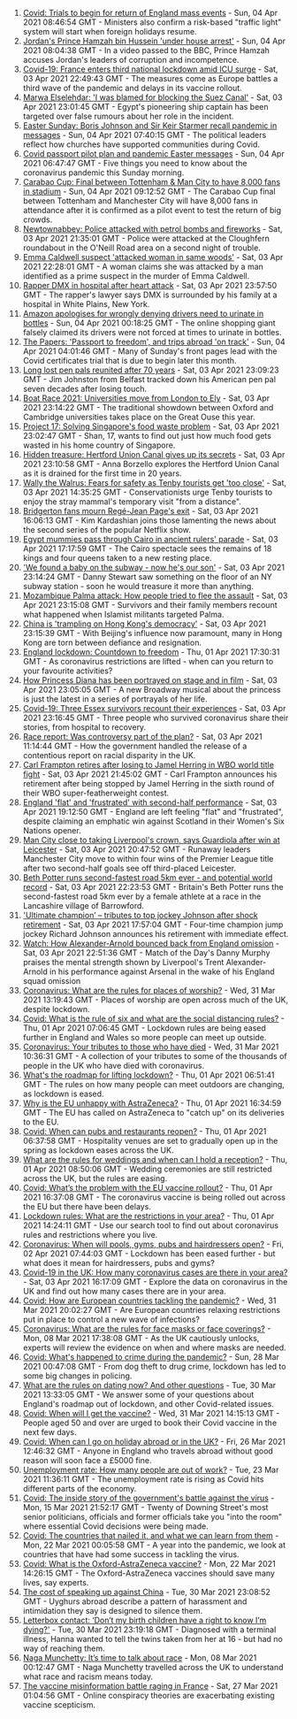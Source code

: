 1. [Covid: Trials to begin for return of England mass events](https://www.bbc.co.uk/news/uk-56625307) - Sun, 04 Apr 2021 08:46:54 GMT - Ministers also confirm a risk-based "traffic light" system will start when foreign holidays resume.
2. [Jordan's Prince Hamzah bin Hussein 'under house arrest'](https://www.bbc.co.uk/news/world-middle-east-56626370) - Sun, 04 Apr 2021 08:04:38 GMT - In a video passed to the BBC, Prince Hamzah accuses Jordan's leaders of corruption and incompetence.
3. [Covid-19: France enters third national lockdown amid ICU surge](https://www.bbc.co.uk/news/world-europe-56622471) - Sat, 03 Apr 2021 22:49:43 GMT - The measures come as Europe battles a third wave of the pandemic and delays in its vaccine rollout.
4. [Marwa Elselehdar: 'I was blamed for blocking the Suez Canal'](https://www.bbc.co.uk/news/world-middle-east-56615521) - Sat, 03 Apr 2021 23:01:45 GMT - Egypt's pioneering ship captain has been targeted over false rumours about her role in the incident.
5. [Easter Sunday: Boris Johnson and Sir Keir Starmer recall pandemic in messages](https://www.bbc.co.uk/news/uk-56628947) - Sun, 04 Apr 2021 07:40:15 GMT - The political leaders reflect how churches have supported communities during Covid.
6. [Covid passport pilot plan and pandemic Easter messages](https://www.bbc.co.uk/news/uk-56629475) - Sun, 04 Apr 2021 06:47:47 GMT - Five things you need to know about the coronavirus pandemic this Sunday morning.
7. [Carabao Cup: Final between Tottenham & Man City to have 8,000 fans in stadium](https://www.bbc.co.uk/sport/football/56630189) - Sun, 04 Apr 2021 09:12:52 GMT - The Carabao Cup final between Tottenham and Manchester City will have 8,000 fans in attendance after it is confirmed as a pilot event to test the return of big crowds.
8. [Newtownabbey: Police attacked with petrol bombs and fireworks](https://www.bbc.co.uk/news/uk-northern-ireland-56627609) - Sat, 03 Apr 2021 21:35:01 GMT - Police were attacked at the Cloughfern roundabout in the O'Neill Road area on a second night of trouble.
9. [Emma Caldwell suspect 'attacked woman in same woods'](https://www.bbc.co.uk/news/uk-scotland-56605793) - Sat, 03 Apr 2021 22:28:01 GMT - A woman claims she was attacked by a man identified as a prime suspect in the murder of Emma Caldwell.
10. [Rapper DMX in hospital after heart attack](https://www.bbc.co.uk/news/world-us-canada-56627823) - Sat, 03 Apr 2021 23:57:50 GMT - The rapper's lawyer says DMX is surrounded by his family at a hospital in White Plains, New York.
11. [Amazon apologises for wrongly denying drivers need to urinate in bottles](https://www.bbc.co.uk/news/world-us-canada-56628745) - Sun, 04 Apr 2021 00:18:25 GMT - The online shopping giant falsely claimed its drivers were not forced at times to urinate in bottles.
12. [The Papers: 'Passport to freedom', and trips abroad 'on track'](https://www.bbc.co.uk/news/blogs-the-papers-56628275) - Sun, 04 Apr 2021 04:01:46 GMT - Many of Sunday's front pages lead with the Covid certificates trial that is due to begin later this month.
13. [Long lost pen pals reunited after 70 years](https://www.bbc.co.uk/news/uk-northern-ireland-56603956) - Sat, 03 Apr 2021 23:09:23 GMT - Jim Johnston from Belfast tracked down his American pen pal seven decades after losing touch.
14. [Boat Race 2021: Universities move from London to Ely](https://www.bbc.co.uk/news/uk-56624251) - Sat, 03 Apr 2021 23:14:22 GMT - The traditional showdown between Oxford and Cambridge universities takes place on the Great Ouse this year.
15. [Project 17: Solving Singapore's food waste problem](https://www.bbc.co.uk/news/world-asia-pacific-56606143) - Sat, 03 Apr 2021 23:02:47 GMT - Shan, 17, wants to find out just how much food gets wasted in his home country of Singapore.
16. [Hidden treasure: Hertford Union Canal gives up its secrets](https://www.bbc.co.uk/news/in-pictures-56498299) - Sat, 03 Apr 2021 23:10:58 GMT - Anna Borzello explores the Hertford Union Canal as it is drained for the first time in 20 years.
17. [Wally the Walrus: Fears for safety as Tenby tourists get 'too close'](https://www.bbc.co.uk/news/uk-wales-56626101) - Sat, 03 Apr 2021 14:35:25 GMT - Conservationists urge Tenby tourists to enjoy the stray mammal's temporary visit "from a distance".
18. [Bridgerton fans mourn Regé-Jean Page's exit](https://www.bbc.co.uk/news/entertainment-arts-56625683) - Sat, 03 Apr 2021 16:06:13 GMT - Kim Kardashian joins those lamenting the news about the second series of the popular Netflix show.
19. [Egypt mummies pass through Cairo in ancient rulers' parade](https://www.bbc.co.uk/news/world-middle-east-56508475) - Sat, 03 Apr 2021 17:17:59 GMT - The Cairo spectacle sees the remains of 18 kings and four queens taken to a new resting place.
20. ['We found a baby on the subway - now he's our son'](https://www.bbc.co.uk/news/stories-56409764) - Sat, 03 Apr 2021 23:14:24 GMT - Danny Stewart saw something on the floor of an NY subway station - soon he would treasure it more than anything.
21. [Mozambique Palma attack: How people tried to flee the assault](https://www.bbc.co.uk/news/world-africa-56602841) - Sat, 03 Apr 2021 23:15:08 GMT - Survivors and their family members recount what happened when Islamist militants targeted Palma.
22. [China is 'trampling on Hong Kong's democracy'](https://www.bbc.co.uk/news/world-asia-china-56585731) - Sat, 03 Apr 2021 23:15:39 GMT - With Beijing's influence now paramount, many in Hong Kong are torn between defiance and resignation.
23. [England lockdown: Countdown to freedom](https://www.bbc.co.uk/news/uk-england-56594933) - Thu, 01 Apr 2021 17:30:31 GMT - As coronavirus restrictions are lifted - when can you return to your favourite activities?
24. [How Princess Diana has been portrayed on stage and in film](https://www.bbc.co.uk/news/entertainment-arts-56587500) - Sat, 03 Apr 2021 23:05:05 GMT - A new Broadway musical about the princess is just the latest in a series of portrayals of her life.
25. [Covid-19: Three Essex survivors recount their experiences](https://www.bbc.co.uk/news/uk-england-essex-56501771) - Sat, 03 Apr 2021 23:16:45 GMT - Three people who survived coronavirus share their stories, from hospital to recovery.
26. [Race report: Was controversy part of the plan?](https://www.bbc.co.uk/news/uk-politics-56578839) - Sat, 03 Apr 2021 11:14:44 GMT - How the government handled the release of a contentious report on racial disparity in the UK.
27. [Carl Frampton retires after losing to Jamel Herring in WBO world title fight](https://www.bbc.co.uk/sport/boxing/56627985) - Sat, 03 Apr 2021 21:45:02 GMT - Carl Frampton announces his retirement after being stopped by Jamel Herring in the sixth round of their WBO super-featherweight contest.
28. [England 'flat' and 'frustrated' with second-half performance](https://www.bbc.co.uk/sport/rugby-union/56627165) - Sat, 03 Apr 2021 19:12:50 GMT - England are left feeling "flat" and "frustrated", despite claiming an emphatic win against Scotland in their Women's Six Nations opener.
29. [Man City close to taking Liverpool's crown, says Guardiola after win at Leicester](https://www.bbc.co.uk/sport/football/56546579) - Sat, 03 Apr 2021 20:47:52 GMT - Runaway leaders Manchester City move to within four wins of the Premier League title after two second-half goals see off third-placed Leicester.
30. [Beth Potter runs second-fastest road 5km ever - and potential world record](https://www.bbc.co.uk/sport/athletics/56628151) - Sat, 03 Apr 2021 22:23:53 GMT - Britain's Beth Potter runs the second-fastest road 5km ever by a female athlete at a race in the Lancashire village of Barrowford.
31. ['Ultimate champion’ – tributes to top jockey Johnson after shock retirement](https://www.bbc.co.uk/sport/horse-racing/56615202) - Sat, 03 Apr 2021 17:57:04 GMT - Four-time champion jump jockey Richard Johnson announces his retirement with immediate effect.
32. [Watch: How Alexander-Arnold bounced back from England omission](https://www.bbc.co.uk/sport/av/football/56628925) - Sat, 03 Apr 2021 22:51:36 GMT - Match of the Day's Danny Murphy praises the mental strength shown by Liverpool's Trent Alexander-Arnold in his performance against Arsenal in the wake of his England squad omission
33. [Coronavirus: What are the rules for places of worship?](https://www.bbc.co.uk/news/explainers-53219921) - Wed, 31 Mar 2021 13:19:43 GMT - Places of worship are open across much of the UK, despite lockdown.
34. [Covid: What is the rule of six and what are the social distancing rules?](https://www.bbc.co.uk/news/uk-51506729) - Thu, 01 Apr 2021 07:06:45 GMT - Lockdown rules are being eased further in England and Wales so more people can meet up outside.
35. [Coronavirus: Your tributes to those who have died](https://www.bbc.co.uk/news/uk-52676411) - Wed, 31 Mar 2021 10:36:31 GMT - A collection of your tributes to some of the thousands of people in the UK who have died with coronavirus.
36. [What's the roadmap for lifting lockdown?](https://www.bbc.co.uk/news/explainers-52530518) - Thu, 01 Apr 2021 06:51:41 GMT - The rules on how many people can meet outdoors are changing, as lockdown is eased.
37. [Why is the EU unhappy with AstraZeneca?](https://www.bbc.co.uk/news/56483766) - Thu, 01 Apr 2021 16:34:59 GMT - The EU has called on AstraZeneca to "catch up" on its deliveries to the EU.
38. [Covid: When can pubs and restaurants reopen?](https://www.bbc.co.uk/news/business-52977388) - Thu, 01 Apr 2021 06:37:58 GMT - Hospitality venues are set to gradually open up in the spring as lockdown eases across the UK.
39. [What are the rules for weddings and when can I hold a reception?](https://www.bbc.co.uk/news/explainers-52811509) - Thu, 01 Apr 2021 08:50:06 GMT - Wedding ceremonies are still restricted across the UK, but the rules are easing.
40. [Covid: What’s the problem with the EU vaccine rollout?](https://www.bbc.co.uk/news/explainers-52380823) - Thu, 01 Apr 2021 16:37:08 GMT - The coronavirus vaccine is being rolled out across the EU but there have been delays.
41. [Lockdown rules: What are the restrictions in your area?](https://www.bbc.co.uk/news/uk-54373904) - Thu, 01 Apr 2021 14:24:11 GMT - Use our search tool to find out about coronavirus rules and restrictions where you live.
42. [Coronavirus: When will pools, gyms, pubs and hairdressers open?](https://www.bbc.co.uk/news/explainers-53349989) - Fri, 02 Apr 2021 07:44:03 GMT - Lockdown has been eased further - but what does it mean for hairdressers, pubs and gyms?
43. [Covid-19 in the UK: How many coronavirus cases are there in your area?](https://www.bbc.co.uk/news/uk-51768274) - Sat, 03 Apr 2021 16:17:09 GMT - Explore the data on coronavirus in the UK and find out how many cases there are in your area.
44. [Covid: How are European countries tackling the pandemic?](https://www.bbc.co.uk/news/explainers-53640249) - Wed, 31 Mar 2021 20:02:27 GMT - Are European countries relaxing restrictions put in place to control a new wave of infections?
45. [Coronavirus: What are the rules for face masks or face coverings?](https://www.bbc.co.uk/news/health-51205344) - Mon, 08 Mar 2021 17:38:08 GMT - As the UK cautiously unlocks, experts will review the evidence on when and where masks are needed.
46. [Covid: What's happened to crime during the pandemic?](https://www.bbc.co.uk/news/56463680) - Sun, 28 Mar 2021 00:47:08 GMT - From dog theft to drug crime, lockdown has led to some big changes in policing.
47. [What are the rules on dating now? And other questions](https://www.bbc.co.uk/news/world-asia-china-51176409) - Tue, 30 Mar 2021 13:33:05 GMT - We answer some of your questions about England's roadmap out of lockdown, and other Covid-related issues.
48. [Covid: When will I get the vaccine?](https://www.bbc.co.uk/news/health-55045639) - Wed, 31 Mar 2021 14:15:13 GMT - People aged 50 and over are urged to book their Covid vaccine in the next few days.
49. [Covid: When can I go on holiday abroad or in the UK?](https://www.bbc.co.uk/news/explainers-52646738) - Fri, 26 Mar 2021 12:46:32 GMT - Anyone in England who travels abroad without good reason will soon face a £5000 fine.
50. [Unemployment rate: How many people are out of work?](https://www.bbc.co.uk/news/business-52660591) - Tue, 23 Mar 2021 11:36:11 GMT - The unemployment rate is rising as Covid hits different parts of the economy.
51. [Covid: The inside story of the government's battle against the virus](https://www.bbc.co.uk/news/uk-politics-56361599) - Mon, 15 Mar 2021 21:52:17 GMT - Twenty of Downing Street's most senior politicians, officials and former officials take you "into the room" where essential Covid decisions were being made.
52. [Covid: The countries that nailed it, and what we can learn from them](https://www.bbc.co.uk/news/uk-56455030) - Mon, 22 Mar 2021 00:05:58 GMT - A year into the pandemic, we look at countries that have had some success in tackling the virus.
53. [Covid: What is the Oxford-AstraZeneca vaccine?](https://www.bbc.co.uk/news/health-55302595) - Mon, 22 Mar 2021 14:26:15 GMT - The Oxford-AstraZeneca vaccines should save many lives, say experts.
54. [The cost of speaking up against China](https://www.bbc.co.uk/news/world-asia-china-56563449) - Tue, 30 Mar 2021 23:08:52 GMT - Uyghurs abroad describe a pattern of harassment and intimidation they say is designed to silence them.
55. [Letterbox contact: ‘Don’t my birth children have a right to know I’m dying?'](https://www.bbc.co.uk/news/stories-56576285) - Tue, 30 Mar 2021 23:19:18 GMT - Diagnosed with a terminal illness, Hanna wanted to tell the twins taken from her at 16 - but had no way of reaching them.
56. [Naga Munchetty: It’s time to talk about race](https://www.bbc.co.uk/news/stories-56253480) - Mon, 08 Mar 2021 00:12:47 GMT - Naga Munchetty travelled across the UK to understand what race and racism means today.
57. [The vaccine misinformation battle raging in France](https://www.bbc.co.uk/news/blogs-trending-56526265) - Sat, 27 Mar 2021 01:04:56 GMT - Online conspiracy theories are exacerbating existing vaccine scepticism.
